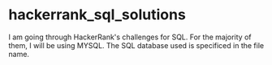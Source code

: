 # hackerrank_sql_solutions

I am going through HackerRank's challenges for SQL. For the majority of them, I will be using MYSQL. The SQL database used is specificed in the file name. 

 
